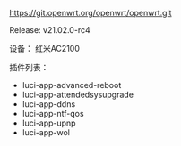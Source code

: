 https://git.openwrt.org/openwrt/openwrt.git

Release: v21.02.0-rc4

设备： 红米AC2100

插件列表：
- luci-app-advanced-reboot
- luci-app-attendedsysupgrade
- luci-app-ddns
- luci-app-ntf-qos
- luci-app-upnp
- luci-app-wol
